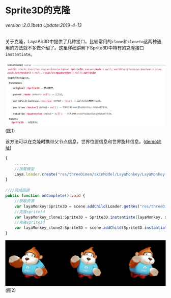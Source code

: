 # Sprite3D的克隆

###### *version :2.0.1beta   Update:2019-4-13*

关于克隆，LayaAir3D中提供了几种接口。比较常用的`clone`和`cloneto`这两种通用的方法就不多做介绍了。这里详细讲解下Sprite3D中特有的克隆接口`instantiate`。

![](img/1.png)<br>(图1)

该方法可以在克隆时携带父节点信息，世界位置信息和世界旋转信息。([demo地址](https://layaair.ldc.layabox.com/demo2/?language=ch&category=3d&group=Sprite3D&name=Sprite3DClone))

```typescript
{
    ......
    //加载模型
    Laya.loader.create("res/threeDimen/skinModel/LayaMonkey/LayaMonkey.lh", Handler.create(this, onComplete));
}

////完成回调
public function onComplete():void {
    //获取资源
    var layaMonkey:Sprite3D = scene.addChild(Loader.getRes("res/threeDimen/skinModel/LayaMonkey/LayaMonkey.lh")) as Sprite3D;
    //克隆sprite3d
    var layaMonkey_clone1:Sprite3D = Sprite3D.instantiate(layaMonkey, scene, false, new Vector3(0.6, 0, 0));
    //克隆sprite3d
    var layaMonkey_clone2:Sprite3D = scene.addChild(Sprite3D.instantiate(layaMonkey, null, false, new Vector3( -0.6, 0, 0))) as Sprite3D;
}
```

![](img/2.png)<br>(图2)
